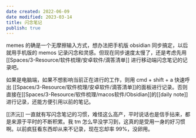 ```yaml
---
date created: 2022-06-09
date modified: 2023-03-14
title: 闪念笔记
publish: true
---
```


memes 的确是一个无摩擦输入方式，想办法把手机版 obsidian 同步搞定，以后就用手机版的 memos 记录闪念和灵感。但现在同步速度太慢了，还是考虑先用 [[Spaces/3-Resource/软件梳理/安卓软件/滴答清单]] 进行移动端闪念笔记的记录吧。

如果是电脑端，如果不想影响当前正在进行的工作，则用 cmd + shift + a 快速呼出 [[Spaces/3-Resource/软件梳理/安卓软件/滴答清单]]的面板进行记录。否则直接在[[Spaces/3-Resource/软件梳理/macos软件/Obsidian]]的[[daily note]] 进行记录，还能方便引用以前的笔记。

[[济沅]] 一直就有写闪念笔记的习惯，难怪这么高产，平时说话也是信手拈来，都是来源于平时的不断积累。我 tm 怎么早没学习到，这真的是受用一身的好习惯啊。以前疯狂看东西却从来不记录，现在忘却率 99%，没卵用。
